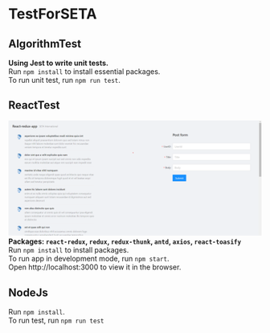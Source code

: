 # TestForSETA
## AlgorithmTest
**Using Jest to write unit tests.**\
Run `npm install` to install essential packages.\
To run unit test, run `npm run test`.
## ReactTest
![alt img](https://github.com/thanhdat262000/TestForSETA/blob/main/ReactTest/react-redux-app/public/appScreen.png)
**Packages: `react-redux`, `redux`, `redux-thunk`, `antd`, `axios`, `react-toasify`**\
Run `npm install` to install packages.\
To run app in development mode, run `npm start`.\
Open http://localhost:3000 to view it in the browser.
## NodeJs
Run `npm install`.\
To run test, run `npm run test`
